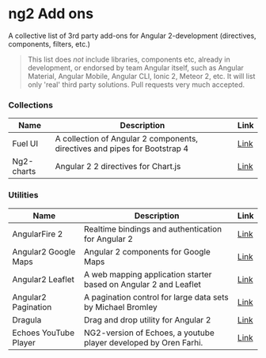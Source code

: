 # ng2 Add ons

A collective list of 3rd party add-ons for Angular 2-development (directives, components, filters, etc.)

> This list does *not* include libraries, components etc, already in development, or endorsed by team Angular itself, such as Angular Material, Angular Mobile, Angular CLI, Ionic 2, Meteor 2, etc. It will list only 'real' third party solutions. 
   Pull requests very much accepted.
   
### Collections
| Name | Description | Link |
|---|---|---|
| Fuel UI | A collection of Angular 2 components, directives and pipes for Bootstrap 4 | [Link](http://fuelinteractive.github.io/fuel-ui/)|
| Ng2-charts | Angular 2 2 directives for Chart.js | [Link](http://valor-software.com/ng2-charts/)|
   
### Utilities
| Name | Description | Link |
|---|---|---|
| AngularFire 2| Realtime bindings and authentication for Angular 2 | [Link](https://angularfire2.com/api/)|
| Angular2 Google Maps | Angular 2 components for Google Maps | [Link](https://angular-maps.com/)|
| Angular2 Leaflet | A web mapping application starter based on Angular 2 and Leaflet | [Link](https://github.com/haoliangyu/angular2-leaflet-starter)|
| Angular2 Pagination | A pagination control for large data sets by Michael Bromley | [Link](http://michaelbromley.github.io/ng2-pagination/)|
| Dragula | Drag and drop utility for Angular 2 | [Link](https://github.com/valor-software/ng2-dragula)|
| Echoes YouTube Player | NG2-version of Echoes, a youtube player developed by Oren Farhi.| [Link](https://github.com/orizens/echoes-ng2)|
